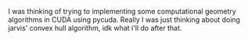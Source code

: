 I was thinking of trying to implementing some computational geometry algorithms in CUDA using pycuda. Really I was just thinking about doing jarvis' convex hull algorithm, idk what i'll do after that.
